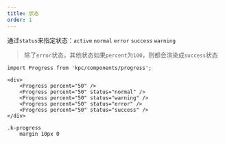```yaml
---
title: 状态
order: 1
---
```


通过`status`来指定状态：`active` `normal` `error` `success` `warning`

> 除了`error`状态，其他状态如果`percent`为`100`，则都会渲染成`success`状态

```vdt
import Progress from 'kpc/components/progress';

<div>
    <Progress percent="50" />
    <Progress percent="50" status="normal" />
    <Progress percent="50" status="warning" />
    <Progress percent="50" status="error" />
    <Progress percent="50" status="success" />
</div>
```

```styl
.k-progress
    margin 10px 0
```
